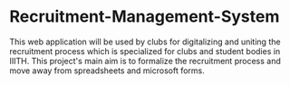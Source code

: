 # Recruitment-Management-System
This web application will be used by clubs for digitalizing and uniting the recruitment process which is specialized for clubs and student bodies in IIITH. This project's main aim is to formalize the recruitment process and move away from spreadsheets and microsoft forms.
